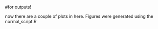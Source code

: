 #for outputs!

now there are a couple of plots in here. Figures were generated using the normal_script.R
